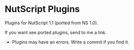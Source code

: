 # NutScript Plugins
<p>Plugins for NutScript 1.1 (ported from NS 1.0).</p>
<p>If you want see ported plugins, send to me a link.</p>

* Plugins may have an errors. Write a commit if you find it.
